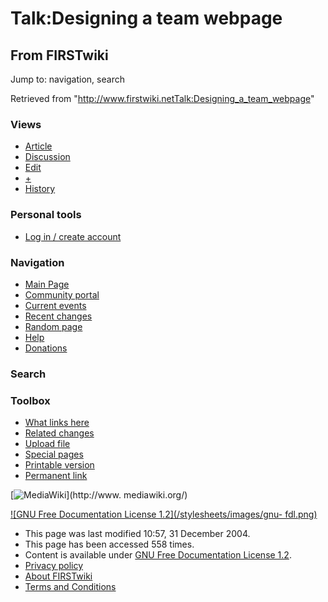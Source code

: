 # Talk:Designing a team webpage

## From FIRSTwiki

Jump to: navigation, search

Retrieved from "<http://www.firstwiki.netTalk:Designing_a_team_webpage>"

### Views

- [Article](Designing_a_team_webpage)
- [Discussion](Talk:Designing_a_team_webpage)
- [Edit](/index.php?title=Talk:Designing_a_team_webpage&action=edit)
- [+](/index.php?title=Talk:Designing_a_team_webpage&action=edit&section=new)
- [History](/index.php?title=Talk:Designing_a_team_webpage&action=history)

### Personal tools

- [Log in / create account](/index.php?title=Special:Userlogin&returnto=Talk:Designing_a_team_webpage)

[](Main_Page "Main Page")

### Navigation

- [Main Page](Main_Page)
- [Community portal](FIRSTwiki:Community_portal)
- [Current events](Current_events)
- [Recent changes](Special:Recentchanges)
- [Random page](Special:Random)
- [Help](Help:Contents)
- [Donations](FIRSTwiki:Site_support)

### Search

### Toolbox

- [What links here](Special:Whatlinkshere/Talk:Designing_a_team_webpage)
- [Related changes](Special:Recentchangeslinked/Talk:Designing_a_team_webpage)
- [Upload file](Special:Upload)
- [Special pages](Special:Specialpages)
- [Printable version](/index.php?title=Talk:Designing_a_team_webpage&printable=yes)
- [Permanent link](/index.php?title=Talk:Designing_a_team_webpage&oldid=39940)

[![MediaWiki](/skins/common/images/poweredby_mediawiki_88x31.png)](http://www.
mediawiki.org/)

[![GNU Free Documentation License 1.2](/stylesheets/images/gnu-
fdl.png)](http://www.gnu.org/copyleft/fdl.html)

- This page was last modified 10:57, 31 December 2004.
- This page has been accessed 558 times.
- Content is available under [GNU Free Documentation License 1.2](http://www.gnu.org/copyleft/fdl.html "http://www.gnu.org/copyleft/fdl.html").
- [Privacy policy](FIRSTwiki:Privacy_policy "FIRSTwiki:Privacy policy")
- [About FIRSTwiki](FIRSTwiki:About "FIRSTwiki:About")
- [Terms and Conditions](FIRSTwiki:Terms_and_conditions "FIRSTwiki:Terms and conditions")
